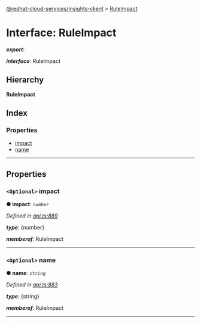 [@redhat-cloud-services/insights-client](../README.md) > [RuleImpact](../interfaces/ruleimpact.md)

# Interface: RuleImpact

*__export__*: 

*__interface__*: RuleImpact

## Hierarchy

**RuleImpact**

## Index

### Properties

* [impact](ruleimpact.md#impact)
* [name](ruleimpact.md#name)

---

## Properties

<a id="impact"></a>

### `<Optional>` impact

**● impact**: *`number`*

*Defined in [api.ts:889](https://github.com/RedHatInsights/javascript-clients/blob/master/packages/insights/api.ts#L889)*

*__type__*: {number}

*__memberof__*: RuleImpact

___
<a id="name"></a>

### `<Optional>` name

**● name**: *`string`*

*Defined in [api.ts:883](https://github.com/RedHatInsights/javascript-clients/blob/master/packages/insights/api.ts#L883)*

*__type__*: {string}

*__memberof__*: RuleImpact

___

